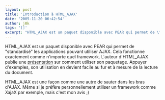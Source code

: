 ```yaml
---
layout: post
title: 'Introduction à HTML_AJAX'
date: '2005-11-20 06:42:54'
author: j0k
tags: '[]'
excerpt: "HTML_AJAX est un paquet disponible avec PEAR qui permet de \"standardisé\" les applications pouvant utiliser AJAX. Cela fonctionne exactement comme n'importe quel framework.     \nL'auteur d'HTML_AJAX publie une [présentation](http://www.nexen.net/news/gen.php/2005/11/20/4763,0,0,0,0.php) sur comment utiliser son paquetage. Appuyer d'exemples, son      …"
---
```


HTML_AJAX est un paquet disponible avec PEAR qui permet de "standardisé" les applications pouvant utiliser AJAX. Cela fonctionne exactement comme n'importe quel framework.
L'auteur d'HTML_AJAX publie une [présentation](http://www.nexen.net/news/gen.php/2005/11/20/4763,0,0,0,0.php) sur comment utiliser son paquetage. Appuyer d'exemples, son utilisation en devient facile au fur et à mesure de la lecture du document.

HTML_AJAX est une façon comme une autre de sauter dans les bras d'AJAX. Même si je préfère personnellement utiliser un framework comme XajaX par exemple, mais c'est mon avis ;)
